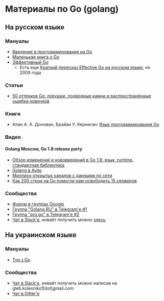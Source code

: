 # Материалы по Go (golang)

## На русском языке

### Мануалы

- [Введение в программирование на Go][1]
- [Маленькая книга о Go][3]
- [Эффективный Go][2]
  - Есть еще [Краткий пересказ Effective Go на русском языке][4], но 2009 года

### Статьи

- [50 оттенков Go: ловушки, подводные камни и распространённые ошибки новичков][6]

### Книги

- Алан А. А. Донован, Брайан У. Керниган: [Язык программирования Go][7]

### Видео

#### Golang Moscow, Go 1.8 release party
- [Обзор изменений и нововведений в Go 1.8: язык, runtime, стандартная библиотека][15]
- [Golang в Avito][16]
- [Миллион открытых каналов с данными по сети][17]
- [Как 200 строк на Go помогли нам освободить 15 серверов][18]

### Сообщества

- [Форум в группах Google][11]
- [Группа "Golang RU" в Telegram'e #1][8]
- [Группа "pro.go" в Telegram'e #2][9]
- [Чат в Slack'e][10], инвайт получить можно [здесь][11]

## На украинском языке

### Мануалы

- [Тур з Go][5]

### Сообщества

- [Чат в Slack'e][13], инвайт получить можно написав на gleb.kolesnikof[dot]gmail.com
- [Чат в Gitter'e][14]

[1]: http://golang-book.ru/
[2]: https://github.com/Konstantin8105/Effective_Go_RU
[3]: https://sefus.ru/little-go-book/
[4]: http://eao197.narod.ru/desc/short_effective_go.html
[5]: https://go-tour-ua.appspot.com/welcome/1
[6]: https://habrahabr.ru/company/mailru/blog/314804
[7]: http://www.ozon.ru/context/detail/id/34671680/
[8]: https://t.me/gogolang
[9]: https://t.me/proGO
[10]: https://golang-ru.slack.com
[11]: http://4gophers.ru/slack
[12]: https://groups.google.com/forum/#!forum/Golang-ru
[13]: https://golang-ua.slack.com
[14]: https://gitter.im/dev-ua/go

[15]: https://www.youtube.com/watch?v=0l4uTWgxOcA 
[16]: https://www.youtube.com/watch?v=1KmR_O9NMpU
[17]: https://www.youtube.com/watch?v=Jk1cTF5-v1Q
[18]: https://www.youtube.com/watch?v=uO268voCGwA

